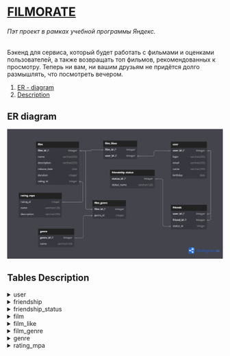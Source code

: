 # [FILMORATE](https://github.com/Elena-Zhorzhevna/java-filmorate) 
###### Пэт проект в рамках учебной программы Яндекс.

Бэкенд для сервиса, который будет работать с фильмами и оценками пользователей, а также возвращать топ фильмов, рекомендованных к просмотру. 
Теперь ни вам, ни вашим друзьям не придётся долго размышлять, что посмотреть вечером.

1. [ER - diagram](#er-diagram)
2. [Description](#tables-description)

## ER diagram
![](diagram.png)

## Tables Description
<details>
<summary>user</summary>

В таблице `user` хранится информация о пользователях приложения Filmorate.

| Column   | Type         | Constraints      | Notes                 |
|----------|--------------|------------------|-----------------------|
| user_id  | bigint       | PK               | unique identification |   
| login    | varchar(255) | not null, unique | user login            |
| email    | varchar(255) | not null, unique | user email            |
| name     | varchar(255) |                  | user name             |
| birthday | date         | not null         | user birthday         |

</details>

<details>
<summary>friendship</summary>

Таблица `friendship` отражает дружеские отношения между пользователями.

| Column    | Type    | Constraints      | Notes                                             |
|-----------|---------|------------------|---------------------------------------------------|
| user_id   | bigint  | PK, FK(user.id)  | part of composite PK, references user id          |   
| friend_id | bigint  | PK, FK(user.id)  | part of composite PK, references friend's user id |
| status_id | integer |                  | defines friendship_status                         |

</details>

<details>
<summary>friendship_status</summary>

Таблица `friendship_status` содержит статус дружбы между двумя пользователями.

| Column      | Type         | Constraints | Notes                            |
|-------------|--------------|-------------|----------------------------------|
| status_id   | integer      | PK          | unique identification            |   
| status_name | varchar(120) | not null    | status name                      |

| status_id | status_name    |
|-----------|----------------|
| 1         | unconfirmed    |
| 2         | confirmed      |

</details>

<details>
<summary>film</summary>

В таблице `film` хранится информация о фильмах, доступных в приложении.

| Column        | Type         | Constraints               | Notes                           |
|---------------|--------------|---------------------------|---------------------------------|
| film_id       | bigint       | PK                        | unique identification           |   
| name          | varchar(255) | not null                  | film name                       |
| description   | varchar(255) |                           | film description                |
| release_date  | date         | not null                  | film release date               |
| duration      | integer      |                           | film duration in minutes        |
| rating_id     | integer      | FK(rating_mpa.rating_id)  | references MPA rating ID        |

</details>

<details>
<summary>film_like</summary>

В таблице `film_like` представлены фильмы, которые получили лайк от пользователя. 
Определенный пользователь может поставить "лайк" определенному фильму только один раз.	

| Column  | Type    | Constraints           | Notes                                    |
|---------|---------|-----------------------|------------------------------------------|
| film_id | bigint  | PK, FK(films.film_id) | part of composite PK, references film id |
| user_id | bigint  | PK, FK(users.user.id) | part of composite PK, references user id | 

</details>

<details>
<summary>film_genre</summary>

Таблица `film_genre` позволяет установить соотношение "многие ко многим" между фильмами и жанрами.
Каждый фильм может быть связан с несколькими жанрами, а один жанр (из таблицы "film_genres") может быть связан с несколькими фильмами.


| Column   | Type    | Constraints             | Notes                                     |
|----------|---------|-------------------------|-------------------------------------------|
| film_id  | bigint  | PK, FK(films.film_id)   | part of composite PK, references film id  |   
| genre_id | integer | PK, FK(genres.genre_id) | part of composite PK, references genre id |

</details>

<details>
<summary>genre</summary>

В таблице `genre` перечислены жанры, к которым могут относиться фильмы.

| Column       | Type         | Constraints | Notes                           |
|--------------|--------------|-------------|---------------------------------|
| genre_id     | integer      | PK          | unique identification for genre |   
| name         | varchar(120) | not null    | genre name                      |

| genre_id | name           |
|----------|----------------|
| 1        | Комедия        |
| 2        | Драма          |
| 3        | Мультфильм     |
| 4        | Триллер        |
| 5        | Документальный |
| 6        | Боевик         |

</details>

<details>
<summary>rating_mpa</summary>

Таблица `rating_mpa` содержит различные рейтинги Ассоциации кинематографистов (MPA), которые могут быть присвоены фильмам,
с указанием соответствующих возрастных ограничений.

| Column      | Type         | Constraints | Notes                            |
|-------------|--------------|-------------|----------------------------------|
| rating_id   | integer      | PK          | unique identification for rating |   
| name        | varchar(120) | not null    | rating name                      |
| description | varchar(255) | not null    | rating description               |

| rating_id | name  | description                                     |                                              
|-----------|-------|-------------------------------------------------|
| 1         | G     | нет возрастных ограничений                      |                                             
| 2         | PG    | детям рекомендуется смотреть фильм с родителями |      
| 3         | PG-13 | детям до 13 лет просмотр не желателен           |                
| 4         | R     | лицам до 17 лет только в присутствии взрослого  | 
| 5         | NC-17 | лицам до 18 лет просмотр запрещён               |

</details>